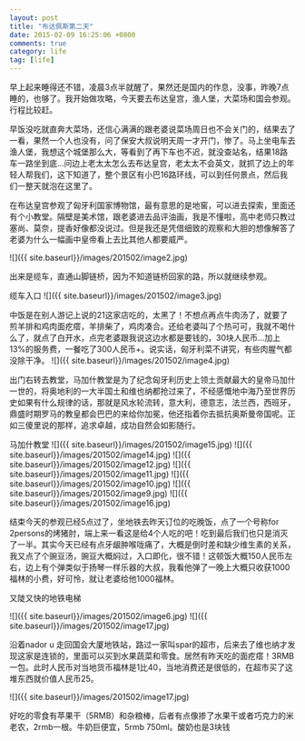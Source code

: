 ```yaml
---
layout: post
title: "布达佩斯第二天"
date: 2015-02-09 16:25:06 +0800
comments: true
category: life
tag: [life]
---
```

早上起来睡得还不错，凌晨3点半就醒了，果然还是国内的作息，没事，昨晚7点睡的，也够了。我开始做攻略，今天要去布达皇宫，渔人堡，大菜场和国会参观。行程比较赶。

早饭没吃就直奔大菜场，还信心满满的跟老婆说菜场周日也不会关门的，结果去了一看，果然一个人也没有，问了保安大叔说明天周一才开门，惨了。马上坐电车去渔人堡，我想这个城堡那么大，等看到了再下车也不迟，就没查站名，结果18路车一路坐到底…问边上老太太怎么去布达皇宫，老太太不会英文，就抓了边上的年轻人帮我们，这下知道了，整个景区有小巴16路环线，可以到任何景点，然后我们一整天就泡在这里了。

在布达皇宫参观了匈牙利国家博物馆，最有意思的是地窖，可以进去探索，里面还有个小教堂。隔壁是美术馆，跟老婆进去品评油画，我是不懂啦，高中老师只教过塞尚、莫奈，提香好像都没说过。但是我还是凭借细致的观察和大胆的想像解答了老婆为什么一幅画中皇帝看上去比其他人都要威严。


![]({{ site.baseurl}}/images/201502/image2.jpg)

出来是缆车，直通山脚链桥，因为不知道链桥回家的路，所以就继续参观。

缆车入口
![]({{ site.baseurl}}/images/201502/image3.jpg)

中饭是在别人游记上说的21这家店吃的，太黑了！不想点再点牛肉汤了，就要了煎羊排和鸡肉面疙瘩，羊排柴了，鸡肉凑合。还给老婆叫了个热可可，我就不喝什么了，就点了白开水，点完老婆跟我说这边水都是要钱的，30块人民币…加上13%的服务费，一餐吃了300人民币+。说实话，匈牙利菜不讲究，有些肉腥气都没除干净。
![]({{ site.baseurl}}/images/201502/image4.jpg)

出门右转去教堂，马加什教堂是为了纪念匈牙利历史上领土贡献最大的皇帝马加什一世的，将奥地利的一大半国土和维也纳都抢过来了，不经感慨地中海乃至世界历史如果有什么规律的话，那就是风水轮流转，意大利，德意志，法兰西，西班牙，鼎盛时期罗马的教皇都会巴巴的来给你加冕，他还指着你去抵抗奥斯曼帝国呢。正如三傻里说的那样，追求卓越，成功自然会如影随行。

马加什教堂
![]({{ site.baseurl}}/images/201502/image15.jpg)
![]({{ site.baseurl}}/images/201502/image14.jpg)
![]({{ site.baseurl}}/images/201502/image12.jpg)
![]({{ site.baseurl}}/images/201502/image11.jpg)
![]({{ site.baseurl}}/images/201502/image10.jpg)
![]({{ site.baseurl}}/images/201502/image9.jpg)
![]({{ site.baseurl}}/images/201502/image16.jpg)

结束今天的参观已经5点过了，坐地铁去昨天订位的吃晚饭，点了一个号称for 2persons的烤猪肘，端上来一看这是给4个人吃的吧！吃到最后我们也只是消灭了一半。其实今天已经有点牙龈肿喉咙痛了，大概是倒时差和缺少维生素的关系，我又点了个豌豆汤，豌豆大概焖过，入口即化，很不错！这顿饭大概150人民币左右，边上有个弹类似于扬琴一样乐器的大叔，我看他弹了一晚上大概只收获1000福林的小费，好可怜，就让老婆给他1000福林。

又陡又快的地铁电梯

![]({{ site.baseurl}}/images/201502/image6.jpg)
![]({{ site.baseurl}}/images/201502/image17.jpg)

沿着nador u 走回国会大厦地铁站，路过一家叫spar的超市，后来去了维也纳才发现这家是连锁的，里面可以买到水果蔬菜和零食。居然有昨天吃的面疙瘩！3RMB一包。此时人民币对当地货币福林是1比40，当地消费还是很低的，在超市买了这堆东西就价值人民币25。

![]({{ site.baseurl}}/images/201502/image17.jpg)

好吃的零食有苹果干（5RMB）和杂粮棒，后者有点像掺了水果干或者巧克力的米老农，2rmb一根。牛奶巨便宜，5rmb 750ml。酸奶也是3块钱
